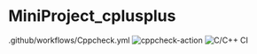 # MiniProject_cplusplus
.github/workflows/Cppcheck.yml
![cppcheck-action](https://github.com/99002667/MiniProject_cplusplus/workflows/cppcheck-action/badge.svg)
![C/C++ CI](https://github.com/99002667/MiniProject_cplusplus/workflows/C/C++%20CI/badge.svg)
